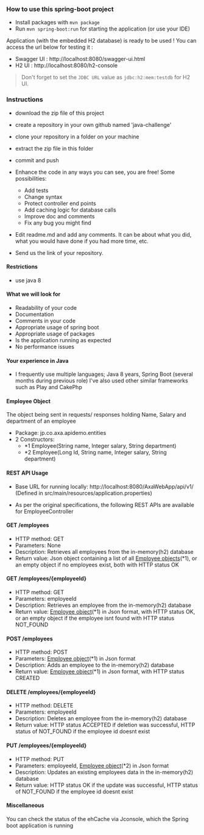 ### How to use this spring-boot project

- Install packages with `mvn package`
- Run `mvn spring-boot:run` for starting the application (or use your IDE)

Application (with the embedded H2 database) is ready to be used ! You can access the url below for testing it :

- Swagger UI : http://localhost:8080/swagger-ui.html
- H2 UI : http://localhost:8080/h2-console

> Don't forget to set the `JDBC URL` value as `jdbc:h2:mem:testdb` for H2 UI.



### Instructions

- download the zip file of this project
- create a repository in your own github named 'java-challenge'
- clone your repository in a folder on your machine
- extract the zip file in this folder
- commit and push

- Enhance the code in any ways you can see, you are free! Some possibilities:
  - Add tests
  - Change syntax
  - Protect controller end points
  - Add caching logic for database calls
  - Improve doc and comments
  - Fix any bug you might find
- Edit readme.md and add any comments. It can be about what you did, what you would have done if you had more time, etc.
- Send us the link of your repository.

#### Restrictions
- use java 8


#### What we will look for
- Readability of your code
- Documentation
- Comments in your code 
- Appropriate usage of spring boot
- Appropriate usage of packages
- Is the application running as expected
- No performance issues

#### Your experience in Java

- I frequently use multiple languages; Java 8 years, Spring Boot (several months during previous role)
I've also used other similar frameworks such as Play and CakePhp


#### Employee Object

The object being sent in requests/ responses holding Name, Salary and department of an employee
- Package: jp.co.axa.apidemo.entities
- 2 Constructors:
  - *1 Employee(String name, Integer salary, String department)
  - *2 Employee(Long Id, String name, Integer salary, String department)


#### REST API Usage

- Base URL for running locally: http://localhost:8080/AxaWebApp/api/v1/
  (Defined in src/main/resources/application.properties)

- As per the original specifications, the following REST APIs are available for EmployeeController

#### GET /employees
- HTTP method: GET
- Parameters: None
- Description: Retrieves all employees from the in-memory(h2) database  
- Return value: Json object containing a list of all [Employee objects](#employee-object)(*1), 
or an empty object if no employees exist, both with HTTP status OK

#### GET /employees/{employeeId}
- HTTP method: GET
- Parameters: employeeId
- Description: Retrieves an employee from the in-memory(h2) database
- Return value: [Employee object](#employee-object)(*1) in Json format, with HTTP status OK, 
or an empty object if the employee isnt found with HTTP status NOT_FOUND

#### POST /employees
- HTTP method: POST
- Parameters: [Employee object](#employee-object)(*1) in Json format
- Description: Adds an employee to the in-memory(h2) database
- Return value: [Employee object](#employee-object)(*1) in Json format, with HTTP status CREATED

#### DELETE /employees/{employeeId}
- HTTP method: DELETE
- Parameters: employeeId
- Description: Deletes an employee from the in-memory(h2) database
- Return value: HTTP status ACCEPTED if deletion was successful, HTTP status of NOT_FOUND if the employee id doesnt exist 

#### PUT /employees/{employeeId}
- HTTP method: PUT
- Parameters: employeeId, [Employee object](#employee-object)(*2) in Json format
- Description: Updates an existing employees data in the in-memory(h2) database
- Return value: HTTP status OK if the update was successful, HTTP status of NOT_FOUND if the employee id doesnt exist 

#### Miscellaneous
You can check the status of the ehCache via Jconsole, which the Spring boot application is running